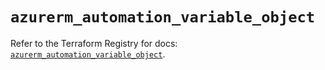 # `azurerm_automation_variable_object`

Refer to the Terraform Registry for docs: [`azurerm_automation_variable_object`](https://registry.terraform.io/providers/hashicorp/azurerm/4.10.0/docs/resources/automation_variable_object).
